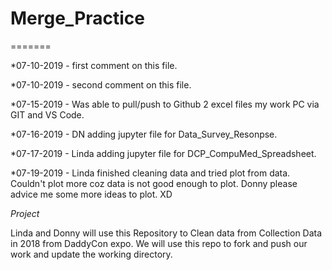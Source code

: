 # Merge_Practice

=======

*07-10-2019 - first comment on this file.

*07-10-2019 - second comment on this file.

*07-15-2019 -  Was able to pull/push to Github 2 excel files my work PC via GIT and VS Code. 

*07-16-2019 - DN adding jupyter file for Data_Survey_Resonpse.

*07-17-2019 - Linda adding jupyter file for DCP_CompuMed_Spreadsheet.

*07-19-2019 - Linda finished cleaning data and tried plot from data.
 Couldn't plot more coz data is not good enough to plot.
 Donny please advice me some more ideas to plot. XD

*Project*

Linda and Donny will use this Repository to Clean data from Collection Data in 2018 from DaddyCon expo. 
We will use this repo to fork and push our work and update the working directory. 

